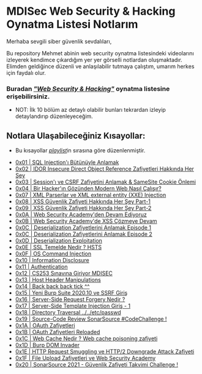# MDISec Web Security & Hacking Oynatma Listesi Notlarım

Merhaba sevgili siber güvenlik sevdalıları, 

Bu repository Mehmet abinin web security oynatma listesindeki videolarını izleyerek kendimce çıkardığım yer yer görselli notlardan oluşmaktadır. Elimden geldiğince düzenli ve anlaşılabilir tutmaya çalıştım, umarım herkes için faydalı olur. 
  
### Buradan [*"Web Security & Hacking"*](https://www.youtube.com/playlist?list=PLwP4ObPL5GY940XhCtAykxLxLEOKCu0nT) oynatma listesine erişebilirsiniz.

- NOT: İlk 10 bölüm az detaylı olabilir bunları tekrardan izleyip detaylandırıp düzenleyeceğim.


## Notlara Ulaşabileceğiniz Kısayollar:
- Bu kısayollar [*playlist*](https://www.youtube.com/playlist?list=PLwP4ObPL5GY940XhCtAykxLxLEOKCu0nT)in sırasına göre düzenlenmiştir.
* [0x01 | SQL Injection'ı Bütünüyle Anlamak](/Notlar/0x01|SQL_Injection'ı_Bütünüyle_Anlamak.md)
* [0x02 | IDOR Insecure Direct Object Reference Zafiyetleri Hakkında Her Şey](/Notlar/0x02|IDOR_Insecure_Direct_Object_Reference_Zafiyetleri_Hakkında_Her_Şey.md)
* [0x03 | Session'ı ve CSRF Zafiyetini Anlamak & SameSite Cookie Önlemi](/Notlar/0x03|Session'ı_ve_CSRF_Zafiyetini_Anlamak_&_SameSite_Cookie_Önlemi.md)
* [0x04 | Bir Hacker'ın Gözünden Modern Web Nasıl Çalışır?](/Notlar/0x04|Bir_Hacker'ın_Gözünden_Modern_Web_Nasıl_Çalışır.md)
* [0x07 | XML Parserlar ve XML external entity (XXE) Injection](/Notlar/0x07|XML_Parserlar_ve_XML_external_entity_(XXE)_Injection.md)
* [0x08 | XSS Güvenlik Zafiyeti Hakkında Her Şey Part-1](/Notlar/0x08|XSS_Güvenlik_Zafiyeti_Hakkında_Her_Şey_Part-1.md)
* [0x09 | XSS Güvenlik Zafiyeti Hakkında Her Şey Part-2](/Notlar/0x09|XSS_Güvenlik_Zafiyeti_Serüvenine_Devam_Part-2.md)
* [0x0A | Web Security Academy'den Devam Ediyoruz](/Notlar/0x0A|Web_Security_Academy'den_Devam_Ediyoruz.md)
* [0x0B | Web Security Academy'de XSS Çözmeye Devam](/Notlar/0x0B|Web_Security_Academy'de_XSS_Çözmeye_Devam.md)
* [0x0C | Deserialization Zafiyetlerini Anlamak Episode 1](/Notlar/0x0C|Deserialization_Zafiyetlerini_Anlamak_Episode-1.md)
* [0x0C | Deserialization Zafiyetlerini Anlamak Episode 2](/Notlar/0x0C|Deserialization_Zafiyetlerini_Anlamak_Episode-2.md)
* [0x0D | Deserialization Exploitation](/Notlar/0x0D|Deserialization_Exploitation.md)
* [0x0E | SSL Temelde Nedir ? HSTS](/Notlar/0x0E|SSL_Temelde_Nedir?HSTS.md)
* [0x0F | OS Command Injection](/Notlar/0x0F|OS_Command_Injection.md)
* [0x10 | Information Disclosure](/Notlar/0x10|Information_Disclosure.md)
* [0x11 | Authentication](/Notlar/0x11|Authentication.md)
* [0x12 | CS253 Sınavına Giriyor MDISEC](/Notlar/0x12|CS253_Sınavına_Giriyor_MDISEC.md)
* [0x13 | Host Header Manipulations](/Notlar/0x13|Host_Header_Manipulations.md)
* [0x14 | Back back back tick ^^](/Notlar/0x14|Back_back_back_tick.md)
* [0x15 | Yeni Burp Suite 2020.10 ve SSRF Giriş](/Notlar/0x15|Yeni_Burp_Suite_2020.11_ve_SSRF_Giriş.md)
* [0x16 | Server-Side Request Forgery Nedir ?](/Notlar/0x16|Server-Side_Request_Forgery_Nedir?.md)
* [0x17 | Server-Side Template Injection Giriş - 1](/Notlar/0x17|Server-Side_Template_Injection_Giriş-1.md)
* [0x18 | Directory Traversal ../../etc/passwd](/Notlar/0x18|Directory_Traversal.md)
* [0x19 | Source-Code Review SonarSource #CodeChallenge !](/Notlar/0x19|Source_Code_Review_SonarSource.md)
* [0x1A | OAuth Zafiyetleri](/Notlar/0x1A|OAuth_Zafiyetleri.md)
* [0x1B | OAuth Zafiyetleri Reloaded](/Notlar/0x1B|OAuth_Zafiyetleri_Reloaded.md)
* [0x1C | Web Cache Nedir ? Web cache poisoning zafiyeti](/Notlar/0x1C|Web_Cache_Nedir?Web_cache_poisoning_zafiyeti.md)
* [0x1D | Burp DOM Invader](/Notlar/0x1D|Burp_DOM_Invader.md)
* [0x1E | HTTP Request Smuggling ve HTTP/2 Downgrade Attack Zafiyeti](/Notlar/0x1E|HTTP_Request_Smuggling_ve_HTTP2_Downgrade_Attack_Zafiyeti.md)
* [0x1F | File Upload Zafiyetleri ve Web Security Academy](/Notlar/0x1F|File_Upload_Zafiyetleri_ve_Web_Security_Academy.md)
* [0x20 | SonarSource 2021 - Güvenlik Zafiyeti Takvimi Challenge !](/Notlar/0x20|SonarSource2021-Güvenlik_Zafiyeti_Takvimi_Challenge!.md)
